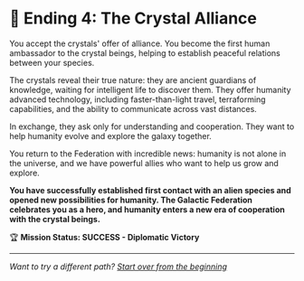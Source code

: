 # 🤝 Ending 4: The Crystal Alliance

You accept the crystals' offer of alliance. You become the first human ambassador to the crystal beings, helping to establish peaceful relations between your species.

The crystals reveal their true nature: they are ancient guardians of knowledge, waiting for intelligent life to discover them. They offer humanity advanced technology, including faster-than-light travel, terraforming capabilities, and the ability to communicate across vast distances.

In exchange, they ask only for understanding and cooperation. They want to help humanity evolve and explore the galaxy together.

You return to the Federation with incredible news: humanity is not alone in the universe, and we have powerful allies who want to help us grow and explore.

**You have successfully established first contact with an alien species and opened new possibilities for humanity. The Galactic Federation celebrates you as a hero, and humanity enters a new era of cooperation with the crystal beings.**

🏆 **Mission Status: SUCCESS - Diplomatic Victory**

---

*Want to try a different path? [Start over from the beginning](./_start-here.md)*

